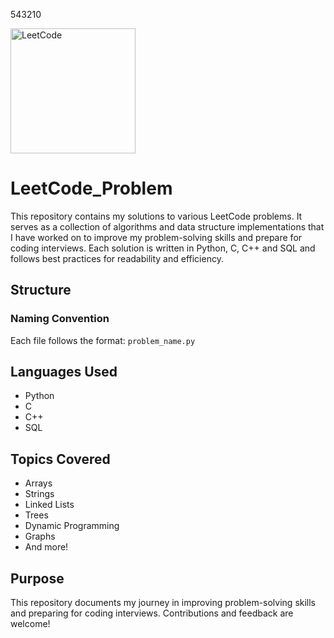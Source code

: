 543210

<img src="https://interviewguide.dev/images/leetcode.png" alt="LeetCode" width="200"/>

# LeetCode_Problem

This repository contains my solutions to various LeetCode problems. It serves as a collection of algorithms and data structure implementations that I have worked on to improve my problem-solving skills and prepare for coding interviews. Each solution is written in Python, C, C++ and SQL and follows best practices for readability and efficiency.

## Structure


### Naming Convention

Each file follows the format: `problem_name.py`

## Languages Used

- Python
- C
- C++
- SQL

## Topics Covered

- Arrays
- Strings
- Linked Lists
- Trees
- Dynamic Programming
- Graphs
- And more!

## Purpose

This repository documents my journey in improving problem-solving skills and preparing for coding interviews. Contributions and feedback are welcome!
